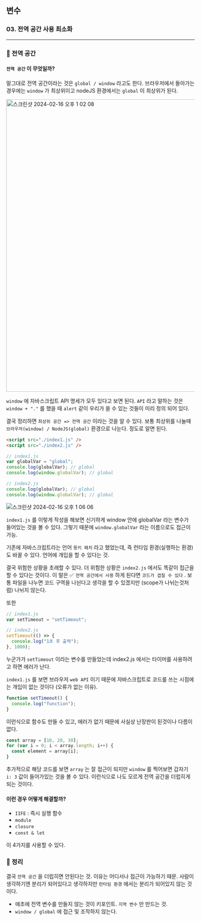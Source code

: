 ## 변수

### 03. 전역 공간 사용 최소화

---

### 📌 전역 공간

#### `전역 공간` 이 무엇일까?

말그대로 전역 공간이라는 것은 `global / window` 라고도 한다. 브라우저에서 돌아가는 경우에는 `window` 가 최상위이고 nodeJS 환경에서는 `global` 이 최상위가 된다.

<img width="782" alt="스크린샷 2024-02-16 오후 1 02 08" src="https://github.com/chromeheartz/TIL/assets/95161113/d9339c66-fa45-479f-a15d-22f1b9b513fb">

`window` 에 자바스크립트 API 명세가 모두 있다고 보면 된다. `API` 라고 말하는 것은 `window + "."` 를 했을 때 `alert` 같이 우리가 쓸 수 있는 것들이 미리 정의 되어 있다.

결국 정리하면 `최상위 공간 => 전역 공간` 이라는 것을 알 수 있다. 보통 최상위를 나눌때 `브라우저(window) / NodeJS(global)` 환경으로 나눈다. 정도로 알면 된다.

```html
<script src="./index1.js" />
<script src="./index2.js" />
```

```js
// index1.js
var globalVar = "global";
console.log(globalVar); // global
console.log(window.globalVar); // global

// index2.js
console.log(globalVar); // global
console.log(window.globalVar); // global
```

![스크린샷 2024-02-16 오후 1 06 06](https://github.com/chromeheartz/TIL/assets/95161113/71ddb87d-dfb5-4700-b4b4-14b12e0a20ea)

`index1.js` 를 이렇게 작성을 해보면 신기하게 window 안에 globalVar 라는 변수가 들어있는 것을 볼 수 있다. 그렇기 때문에 `window.globalVar` 라는 이름으로도 접근이 가능.

기존에 자바스크립트라는 언어 `몽키 패치` 라고 했었는데, 즉 런타임 환경(실행하는 환경) 도 바꿀 수 있다. 언어에 개입을 할 수 있다는 것.

결국 위험한 상황을 초래할 수 있다. 더 위험한 상황은 `index2.js` 에서도 똑같이 접근을 할 수 있다는 것이다. 이 말은 ✅ `전역 공간에서 사용` 하게 된다면 `코드가 겹칠 수 있다` . 보통 파일을 나누면 코드 구역을 나뉜다고 생각을 할 수 있겠지만 (scope가 나뉘는것처럼) 나뉘지 않는다.

또한

```js
// index1.js
var setTimeout = "setTimeout";

// index2.js
setTimeout(() => {
  console.log("1초 후 출력");
}, 1000);
```

누군가가 `setTimeout` 이라는 변수를 만들었는데 index2.js 에서는 타이머를 사용하려고 하면 에러가 난다.

`index1.js` 를 보면 브라우저 `web API` 이기 때문에 자바스크립트로 코드를 쓰는 시점에는 개입이 없는 것이다 (오류가 없는 이유).

```js
function setTimeout() {
  console.log("function");
}
```

이런식으로 함수도 만들 수 있고, 에러가 없기 때문에 사실상 난장판이 된것이나 다름이 없다.

```js
const array = [10, 20, 30];
for (var i = 0; i < array.length; i++) {
  const element = array[i];
}
```

추가적으로 해당 코드를 보면 `array` 는 잘 접근이 되지만 `window` 를 찍어보면 갑자기 `i: 3` 값이 들어가있는 것을 볼 수 있다. 이런식으로 나도 모르게 전역 공간을 더럽히게 되는 것이다.

#### 이런 경우 어떻게 해결할까?

- `IIFE` : 즉시 실행 함수
- `module`
- `closure`
- `const & let`

이 4가지를 사용할 수 있다.

### 📌 정리

결국 `전역 공간` 을 더럽히면 안된다는 것. 이유는 어디서나 접근이 가능하기 때문. 사람이 생각하기엔 분리가 되어있다고 생각하지만 `런타임 환경` 에서는 분리가 되어있지 않는 것이다.

- 애초에 전역 변수를 만들지 않는 것이 키포인트. `지역 변수` 만 만드는 것.
- `window / global` 에 접근 및 조작하지 않는다.
